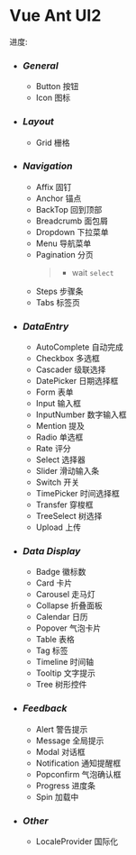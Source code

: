 # Vue Ant UI2

进度:
- ### *General*
  - <done><router-link to="/button">Button 按钮</router-link></done>
  - <done><router-link to="/icon">Icon 图标</router-link></done>
- ### *Layout*
  - <done><router-link to="/grid">Grid 栅格</router-link></done>
- ### *Navigation*
  - <done><router-link to="/affix">Affix 固钉</router-link></done>
  - <done><router-link to="/anchor">Anchor 锚点</router-link></done>
  - <done><router-link to="/backtop">BackTop 回到顶部</router-link></done>
  - <done><router-link to="/breadcrumb">Breadcrumb 面包屑</router-link></done>
  - <done><router-link to="/dropdown">Dropdown 下拉菜单</router-link></done>
  - <done><router-link to="/menu">Menu 导航菜单</router-link></done>
  - <done><router-link to="/pagination">Pagination 分页</router-link></done>
    > - <todo>wait `select`</todo>
  - <done><router-link to="/steps">Steps 步骤条</router-link></done>
  - <done><router-link to="/tabs">Tabs 标签页</router-link></done>
- ### *DataEntry*
  - <todo>AutoComplete 自动完成</todo>
  - <todo>Checkbox 多选框</todo>
  - <todo>Cascader 级联选择</todo>
  - <todo>DatePicker 日期选择框</todo>
  - <todo>Form 表单</todo>
  - <todo>Input 输入框</todo>
  - <todo>InputNumber 数字输入框</todo>
  - <todo>Mention 提及</todo>
  - <todo>Radio 单选框</todo>
  - <todo>Rate 评分</todo>
  - <todo>Select 选择器</todo>
  - <todo>Slider 滑动输入条</todo>
  - <todo>Switch 开关</todo>
  - <todo>TimePicker 时间选择框</todo>
  - <todo>Transfer 穿梭框</todo>
  - <todo>TreeSelect 树选择</todo>
  - <todo>Upload 上传</todo>
- ### *Data Display*
  - <todo>Badge 徽标数</todo>
  - <todo>Card 卡片</todo>
  - <todo>Carousel 走马灯</todo>
  - <todo>Collapse 折叠面板</todo>
  - <todo>Calendar 日历</todo>
  - <todo>Popover 气泡卡片</todo>
  - <todo>Table 表格</todo>
  - <todo>Tag 标签</todo>
  - <todo>Timeline 时间轴</todo>
  - <todo>Tooltip 文字提示</todo>
  - <todo>Tree 树形控件</todo>
- ### *Feedback*
  - <todo>Alert 警告提示</todo>
  - <todo>Message 全局提示</todo>
  - <todo>Modal 对话框</todo>
  - <todo>Notification 通知提醒框</todo>
  - <todo>Popconfirm 气泡确认框</todo>
  - <todo>Progress 进度条</todo>
  - <todo>Spin 加载中</todo>
- ### *Other*
  - <todo>LocaleProvider 国际化</todo>
<script>
export default {
  components: {
    todo: {
      render(h) {
        return h('div', {
          class: 'todo'
        }, this.$slots.default)
      }
    },
    done: {
      render(h) {
        return h('div', {
          class: ['todo', 'done']
        }, this.$slots.default)
      }
    }
  }
}
</script>
<style scoped>
  .todo{
    position: relative;
    padding-left: 20px;
    display: inline-block;
    height: 20px;
  }
  .todo:before{
    display: block;
    content: ' ';
    position: absolute;
    left: 0;
    top: 4px;
    width: 14px;
    height: 14px;
    border: 1px solid #000;
    border-radius: 2px;
    margin-right: 4px;
  }
  .todo.done:after{
    position: absolute;
    display: block;
    content: ' ';
    left: 0;
    top: 6px;
    width: 6px;
    height: 14px;
    border-style: solid;
    border-width: 0 2px 2px 0;
    border-color: #000;
    transform: rotate(45deg) translate3d(0px, -7px , 0)
  }
</style>
